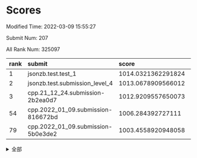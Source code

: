 # Scores

Modified Time: 2022-03-09 15:55:27

Submit Num: 207

All Rank Num: 325097

| rank |               submit               |       score        |       sigma        | pk_num |
| :--- | :--------------------------------- | :----------------- | :----------------- | :----- |
| 1    | jsonzb.test.test_1                 | 1014.0321362291824 | 0.8221986210816302 | 6281   |
| 2    | jsonzb.test.submission_level_4     | 1013.0678909566012 | 0.7593000016632051 | 6282   |
| 3    | cpp.21_12_24.submission-2b2ea0d7   | 1012.9209557650073 | 0.804427957440306  | 6280   |
| 54   | cpp.2022_01_09.submission-816672bd | 1006.284392727111  | 0.716129051580046  | 6283   |
| 79   | cpp.2022_01_09.submission-5b0e3de2 | 1003.4558920948058 | 0.7072141226554615 | 6285   |


<details>
<summary>全部</summary>

| rank |                 submit                 |       score        |       sigma        | pk_num |
| :--- | :------------------------------------- | :----------------- | :----------------- | :----- |
| 1    | jsonzb.test.test_1                     | 1014.0321362291824 | 0.8221986210816302 | 6281   |
| 2    | jsonzb.test.submission_level_4         | 1013.0678909566012 | 0.7593000016632051 | 6282   |
| 3    | cpp.21_12_24.submission-2b2ea0d7       | 1012.9209557650073 | 0.804427957440306  | 6280   |
| 4    | gobigger.level_3.submission_level_3_33 | 1012.5442274024259 | 0.782278565738719  | 6284   |
| 5    | gobigger.level_3.submission_level_3_2  | 1011.641075970421  | 0.7979207823659535 | 6278   |
| 6    | gobigger.level_3.submission_level_3_14 | 1011.5560075848958 | 0.766815746442538  | 6282   |
| 7    | gobigger.level_3.submission_level_3_5  | 1011.3565042151761 | 0.7807579949819401 | 6281   |
| 8    | gobigger.level_3.submission_level_3_27 | 1010.9007277428813 | 0.7564198850418357 | 6285   |
| 9    | gobigger.level_3.submission_level_3_7  | 1010.7186144704038 | 0.7734298365843606 | 6283   |
| 10   | gobigger.level_3.submission_level_3_1  | 1010.6636792726771 | 0.7832690070067597 | 6277   |
| 11   | gobigger.level_3.submission_level_3_37 | 1010.6469606744182 | 0.7605039252533315 | 6285   |
| 12   | gobigger.level_3.submission_level_3_24 | 1010.5649808194906 | 0.745717750288007  | 6277   |
| 13   | gobigger.level_3.submission_level_3_46 | 1010.5557692920797 | 0.7631346282487896 | 6281   |
| 14   | gobigger.level_3.submission_level_3_35 | 1010.4524829614735 | 0.773688216032101  | 6282   |
| 15   | gobigger.level_3.submission_level_3_11 | 1010.4271664299106 | 0.7698515406092239 | 6281   |
| 16   | gobigger.level_3.submission_level_3_3  | 1010.4135468315932 | 0.7601521227791294 | 6281   |
| 17   | gobigger.level_3.submission_level_3_41 | 1010.3587335845127 | 0.7779560083931856 | 6279   |
| 18   | gobigger.level_3.submission_level_3_31 | 1010.261006722123  | 0.7442661154679913 | 6281   |
| 19   | gobigger.level_3.submission_level_3_10 | 1010.2123920427221 | 0.7522921848541307 | 6279   |
| 20   | gobigger.level_3.submission_level_3_6  | 1010.1816833262652 | 0.7506567639040304 | 6282   |
| 21   | gobigger.level_3.submission_level_3_44 | 1010.1511081448807 | 0.7800618413314188 | 6280   |
| 22   | gobigger.level_3.submission_level_3_25 | 1010.1510543313547 | 0.7565566042845838 | 6287   |
| 23   | gobigger.level_3.submission_level_3_8  | 1010.1185398717712 | 0.7489866626990908 | 6275   |
| 24   | gobigger.level_3.submission_level_3_28 | 1010.0355942901606 | 0.761624592816266  | 6280   |
| 25   | gobigger.level_3.submission_level_3_26 | 1009.9676178209286 | 0.7816058776448843 | 6284   |
| 26   | gobigger.level_3.submission_level_3_36 | 1009.9025981709121 | 0.7540718866199688 | 6282   |
| 27   | gobigger.level_3.submission_level_3_0  | 1009.874837416201  | 0.751663348687208  | 6285   |
| 28   | gobigger.level_3.submission_level_3_43 | 1009.7907496665174 | 0.7481717322675531 | 6282   |
| 29   | gobigger.level_3.submission_level_3_20 | 1009.7820111625845 | 0.7700743447892094 | 6279   |
| 30   | gobigger.level_3.submission_level_3_49 | 1009.7563755436876 | 0.7424324042056085 | 6275   |
| 31   | gobigger.level_3.submission_level_3_47 | 1009.5895023290708 | 0.7441684921308735 | 6280   |
| 32   | gobigger.level_3.submission_level_3_9  | 1009.5542896208965 | 0.75214284046667   | 6280   |
| 33   | gobigger.level_3.submission_level_3_17 | 1009.5363877114522 | 0.7453009021595903 | 6286   |
| 34   | gobigger.level_3.submission_level_3_21 | 1009.3655957908414 | 0.7470262285726607 | 6275   |
| 35   | gobigger.level_3.submission_level_3_22 | 1009.272703482679  | 0.7900904568284033 | 6277   |
| 36   | gobigger.level_3.submission_level_3_40 | 1009.2441361667411 | 0.7498367850897426 | 6282   |
| 37   | gobigger.level_3.submission_level_3_30 | 1009.2378703520731 | 0.7563635295426464 | 6285   |
| 38   | gobigger.level_3.submission_level_3_16 | 1009.2236812083004 | 0.7557023941499882 | 6279   |
| 39   | gobigger.level_3.submission_level_3_48 | 1009.219537607906  | 0.7455967651633211 | 6285   |
| 40   | gobigger.level_3.submission_level_3_19 | 1009.2183991902056 | 0.7793214256053536 | 6280   |
| 41   | gobigger.level_3.submission_level_3_15 | 1009.1800785203861 | 0.7620466835503604 | 6279   |
| 42   | gobigger.level_3.submission_level_3_29 | 1008.9953416973177 | 0.7562529784280639 | 6280   |
| 43   | gobigger.level_3.submission_level_3_12 | 1008.7793844325155 | 0.7426349461847243 | 6283   |
| 44   | gobigger.level_3.submission_level_3_39 | 1008.7591383812105 | 0.7463117502117836 | 6286   |
| 45   | gobigger.level_3.submission_level_3_42 | 1008.7547466507186 | 0.7524013218078768 | 6277   |
| 46   | gobigger.level_3.submission_level_3_34 | 1008.558853093181  | 0.7496965915282895 | 6285   |
| 47   | gobigger.level_3.submission_level_3_32 | 1008.5317129448165 | 0.7522245085738116 | 6286   |
| 48   | gobigger.level_3.submission_level_3_45 | 1008.2812637682356 | 0.7291011005268923 | 6281   |
| 49   | gobigger.level_3.submission_level_3_13 | 1008.2196822182724 | 0.7582066797980259 | 6282   |
| 50   | gobigger.level_3.submission_level_3_18 | 1008.1594611962531 | 0.7560521908506419 | 6285   |
| 51   | gobigger.level_3.submission_level_3_23 | 1007.9736026165154 | 0.7582571079958976 | 6284   |
| 52   | gobigger.level_3.submission_level_3_4  | 1007.8116352551964 | 0.7453410911641634 | 6277   |
| 53   | gobigger.level_3.submission_level_3_38 | 1007.6356022212047 | 0.7418271596702831 | 6286   |
| 54   | cpp.2022_01_09.submission-816672bd     | 1006.284392727111  | 0.716129051580046  | 6283   |
| 55   | gobigger.level_1.submission_level_1_29 | 1004.9180848661371 | 0.7133838513445451 | 6285   |
| 56   | gobigger.level_1.submission_level_1_37 | 1004.8056381522789 | 0.7255476456298459 | 6285   |
| 57   | gobigger.level_1.submission_level_1_4  | 1004.6411302491977 | 0.7238284514458247 | 6284   |
| 58   | gobigger.level_1.submission_level_1_46 | 1004.5856288993969 | 0.7242469544047451 | 6281   |
| 59   | gobigger.level_1.submission_level_1_39 | 1004.464957125177  | 0.7180759185490694 | 6280   |
| 60   | gobigger.level_1.submission_level_1_49 | 1004.3791729211121 | 0.7044988122830578 | 6284   |
| 61   | gobigger.level_1.submission_level_1_0  | 1004.1678036291477 | 0.7241617831780339 | 6283   |
| 62   | gobigger.level_1.submission_level_1_35 | 1004.1118374255853 | 0.7161783689730523 | 6283   |
| 63   | gobigger.level_1.submission_level_1_10 | 1004.1110210864734 | 0.7227024817594161 | 6286   |
| 64   | gobigger.level_1.submission_level_1_45 | 1004.0567113192241 | 0.7206248496744345 | 6283   |
| 65   | gobigger.level_1.submission_level_1_36 | 1003.9691716046133 | 0.7206014293249272 | 6280   |
| 66   | gobigger.level_1.submission_level_1_24 | 1003.8808655639465 | 0.7239386496285937 | 6281   |
| 67   | gobigger.level_1.submission_level_1_47 | 1003.8580911354588 | 0.722125608274396  | 6281   |
| 68   | gobigger.level_1.submission_level_1_27 | 1003.8367388968863 | 0.7178959152100689 | 6284   |
| 69   | gobigger.level_1.submission_level_1_12 | 1003.7629089207511 | 0.7174479582191481 | 6281   |
| 70   | gobigger.level_1.submission_level_1_19 | 1003.7064963110996 | 0.7203109337340403 | 6281   |
| 71   | gobigger.level_1.submission_level_1_18 | 1003.6719017491754 | 0.721306373076452  | 6282   |
| 72   | gobigger.level_1.submission_level_1_31 | 1003.6692197989979 | 0.7169347371777313 | 6282   |
| 73   | gobigger.level_1.submission_level_1_41 | 1003.6129757500757 | 0.7228969411764707 | 6285   |
| 74   | gobigger.level_1.submission_level_1_28 | 1003.5971360920412 | 0.7091168951370319 | 6284   |
| 75   | gobigger.level_1.submission_level_1_1  | 1003.5664478224896 | 0.7108641018074722 | 6282   |
| 76   | gobigger.level_1.submission_level_1_22 | 1003.5454909651304 | 0.7237048214935028 | 6280   |
| 77   | gobigger.level_1.submission_level_1_21 | 1003.5360454504396 | 0.710912681194033  | 6281   |
| 78   | gobigger.level_1.submission_level_1_5  | 1003.4790026500006 | 0.716504476193886  | 6280   |
| 79   | cpp.2022_01_09.submission-5b0e3de2     | 1003.4558920948058 | 0.7072141226554615 | 6285   |
| 80   | gobigger.level_1.submission_level_1_33 | 1003.4213702901034 | 0.721659946029001  | 6287   |
| 81   | gobigger.level_1.submission_level_1_34 | 1003.3178275450252 | 0.6999059578731951 | 6286   |
| 82   | gobigger.level_1.submission_level_1_2  | 1003.2969979482883 | 0.7173951358311729 | 6281   |
| 83   | gobigger.level_1.submission_level_1_32 | 1003.2963053087442 | 0.7066962363338739 | 6276   |
| 84   | gobigger.level_1.submission_level_1_17 | 1003.2761212550204 | 0.7020235530701866 | 6285   |
| 85   | gobigger.level_1.submission_level_1_20 | 1003.2422191161743 | 0.7195722331832268 | 6275   |
| 86   | gobigger.level_1.submission_level_1_8  | 1003.2171853455461 | 0.7184649947606989 | 6284   |
| 87   | gobigger.level_1.submission_level_1_23 | 1003.0990093656882 | 0.7093159458566227 | 6281   |
| 88   | gobigger.level_1.submission_level_1_30 | 1003.0393980103405 | 0.7203537554094898 | 6282   |
| 89   | gobigger.level_1.submission_level_1_25 | 1003.0119860281565 | 0.7068019932637472 | 6287   |
| 90   | gobigger.level_1.submission_level_1_42 | 1002.7418062754366 | 0.7017563610614271 | 6286   |
| 91   | gobigger.level_1.submission_level_1_13 | 1002.7396592258171 | 0.7151440791741754 | 6279   |
| 92   | gobigger.level_1.submission_level_1_7  | 1002.672467721273  | 0.7130133504820754 | 6283   |
| 93   | gobigger.level_1.submission_level_1_16 | 1002.6238197532791 | 0.7095217509521601 | 6281   |
| 94   | gobigger.level_1.submission_level_1_40 | 1002.623409387548  | 0.7052560828023546 | 6279   |
| 95   | gobigger.level_1.submission_level_1_3  | 1002.6131303592709 | 0.7065564746688738 | 6277   |
| 96   | gobigger.level_1.submission_level_1_15 | 1002.4783387604105 | 0.7167394676159803 | 6283   |
| 97   | gobigger.level_1.submission_level_1_9  | 1002.4754198032127 | 0.7128350914380148 | 6281   |
| 98   | gobigger.level_1.submission_level_1_48 | 1002.432132231     | 0.7068046546513225 | 6279   |
| 99   | gobigger.level_1.submission_level_1_6  | 1002.4246235254778 | 0.7088703069584641 | 6279   |
| 100  | gobigger.level_1.submission_level_1_38 | 1002.3736282746884 | 0.7112322535184096 | 6284   |
| 101  | gobigger.level_1.submission_level_1_43 | 1002.3008179237362 | 0.7064268479168995 | 6276   |
| 102  | gobigger.level_1.submission_level_1_14 | 1002.1831753798955 | 0.7129235273766007 | 6282   |
| 103  | gobigger.level_1.submission_level_1_44 | 1001.9500239207888 | 0.7085154551348948 | 6281   |
| 104  | gobigger.level_1.submission_level_1_11 | 1001.641034055557  | 0.7186048800005753 | 6286   |
| 105  | gobigger.level_1.submission_level_1_26 | 1001.498605864931  | 0.7155751538567258 | 6282   |
| 106  | gobigger.random.submission_random_28   | 997.7861396632011  | 0.7077753638617877 | 6286   |
| 107  | gobigger.random.submission_random_8    | 997.154940012247   | 0.6945630037488005 | 6281   |
| 108  | gobigger.random.submission_random_46   | 997.0607206630522  | 0.7127944219228419 | 6284   |
| 109  | gobigger.random.submission_random_19   | 997.0034269982006  | 0.7046865743418799 | 6282   |
| 110  | gobigger.random.submission_random_1    | 996.9849647104578  | 0.7119641491320042 | 6287   |
| 111  | gobigger.random.submission_random_39   | 996.9246404204958  | 0.6989966910360346 | 6282   |
| 112  | gobigger.random.submission_random_5    | 996.9210248657467  | 0.709108361446266  | 6282   |
| 113  | gobigger.random.submission_random_23   | 996.8688650149777  | 0.6998794716120604 | 6283   |
| 114  | gobigger.random.submission_random_20   | 996.8133533523383  | 0.7109927002815589 | 6282   |
| 115  | gobigger.random.submission_random_7    | 996.7435028487664  | 0.7009244921749714 | 6280   |
| 116  | gobigger.random.submission_random_29   | 996.6669152983658  | 0.7054929147655596 | 6281   |
| 117  | gobigger.random.submission_random_25   | 996.6612089458088  | 0.7093046784976557 | 6283   |
| 118  | gobigger.random.submission_random_9    | 996.6330611413566  | 0.7065909263150545 | 6283   |
| 119  | gobigger.random.submission_random_36   | 996.6043412679144  | 0.7124605755470339 | 6283   |
| 120  | gobigger.random.submission_random_17   | 996.5420870423952  | 0.7037502613864148 | 6282   |
| 121  | gobigger.random.submission_random_42   | 996.5318431028462  | 0.697095822772941  | 6281   |
| 122  | gobigger.random.submission_random_30   | 996.477346952268   | 0.7023001827019288 | 6279   |
| 123  | gobigger.random.submission_random_22   | 996.4476692942859  | 0.7056960348236194 | 6279   |
| 124  | gobigger.random.submission_random_0    | 996.4076344193386  | 0.7121239220595164 | 6281   |
| 125  | gobigger.random.submission_random_32   | 996.3538422947312  | 0.7024238855902901 | 6284   |
| 126  | gobigger.random.submission_random_44   | 996.2837946290683  | 0.7087679374722088 | 6282   |
| 127  | gobigger.random.submission_random_12   | 996.2783732828042  | 0.7021873458732333 | 6280   |
| 128  | gobigger.random.submission_random_43   | 996.2568992667294  | 0.7182321503450221 | 6280   |
| 129  | gobigger.random.submission_random_24   | 996.1275420170816  | 0.7174266037965222 | 6279   |
| 130  | gobigger.random.submission_random_15   | 996.0906664033621  | 0.7065175306079585 | 6279   |
| 131  | gobigger.random.submission_random_31   | 996.085255968032   | 0.7110223022916969 | 6283   |
| 132  | gobigger.random.submission_random_16   | 996.0695041532881  | 0.723642419084022  | 6285   |
| 133  | gobigger.random.submission_random_14   | 995.9977199213563  | 0.729408705043878  | 6281   |
| 134  | gobigger.random.submission_random_13   | 995.9927647551883  | 0.7100309339902241 | 6284   |
| 135  | gobigger.random.submission_random_47   | 995.9218332616025  | 0.7044689765698472 | 6283   |
| 136  | gobigger.random.submission_random_26   | 995.805046177153   | 0.7150026257993015 | 6288   |
| 137  | gobigger.random.submission_random_6    | 995.6789954445358  | 0.7272713850125754 | 6285   |
| 138  | gobigger.random.submission_random_18   | 995.589945345058   | 0.7120182785566098 | 6278   |
| 139  | gobigger.random.submission_random_4    | 995.5708127754723  | 0.7118641920751936 | 6278   |
| 140  | gobigger.random.submission_random_34   | 995.5698362874022  | 0.7015431031618492 | 6281   |
| 141  | gobigger.random.submission_random_40   | 995.5291960068448  | 0.7099100425974457 | 6284   |
| 142  | gobigger.random.submission_random_45   | 995.5029190539234  | 0.7094157863579432 | 6288   |
| 143  | gobigger.random.submission_random_27   | 995.4645768952771  | 0.7146664495518943 | 6285   |
| 144  | gobigger.random.submission_random_41   | 995.4480595903228  | 0.704653944339661  | 6285   |
| 145  | gobigger.random.submission_random_49   | 995.4074835250661  | 0.7102574675733184 | 6282   |
| 146  | gobigger.random.submission_random_48   | 995.3433496922947  | 0.7178615048210569 | 6283   |
| 147  | gobigger.random.submission_random_35   | 995.3248375182969  | 0.7066597669077018 | 6284   |
| 148  | gobigger.random.submission_random_2    | 995.30591953761    | 0.7016713165468222 | 6282   |
| 149  | gobigger.random.submission_random_11   | 995.2803948547562  | 0.7326472125433057 | 6286   |
| 150  | gobigger.random.submission_random_33   | 995.2737183514944  | 0.711871247438681  | 6285   |
| 151  | gobigger.random.submission_random_21   | 995.1614814879202  | 0.7190267927777514 | 6286   |
| 152  | gobigger.random.submission_random_38   | 995.1397615520815  | 0.7087915961767505 | 6282   |
| 153  | gobigger.level_2.submission_level_2_45 | 994.994716845292   | 0.7304833399229501 | 6278   |
| 154  | gobigger.random.submission_random_10   | 994.9079407264112  | 0.7071309719700715 | 6284   |
| 155  | gobigger.random.submission_random_37   | 994.5615223879627  | 0.7253124731362526 | 6287   |
| 156  | gobigger.level_2.submission_level_2_10 | 994.5482386267834  | 0.7248524250777847 | 6283   |
| 157  | gobigger.level_2.submission_level_2_9  | 994.5084120747031  | 0.7273096450031047 | 6281   |
| 158  | gobigger.random.submission_random_3    | 994.4517407902082  | 0.7108807246886588 | 6284   |
| 159  | gobigger.level_2.submission_level_2_26 | 993.8015955212156  | 0.724346143815199  | 6280   |
| 160  | gobigger.level_2.submission_level_2_2  | 993.7059521479401  | 0.7229535474520775 | 6281   |
| 161  | gobigger.level_2.submission_level_2_30 | 993.1544932139823  | 0.7525955074265122 | 6280   |
| 162  | gobigger.level_2.submission_level_2_32 | 993.0210913215126  | 0.7864835786416129 | 6283   |
| 163  | gobigger.level_2.submission_level_2_41 | 993.0133039040603  | 0.7361147915628296 | 6284   |
| 164  | gobigger.level_2.submission_level_2_27 | 992.98689470355    | 0.7455211725804887 | 6286   |
| 165  | gobigger.level_2.submission_level_2_31 | 992.9160520046171  | 0.736337249276787  | 6279   |
| 166  | gobigger.level_2.submission_level_2_48 | 992.9152062442422  | 0.7482933778143309 | 6281   |
| 167  | gobigger.level_2.submission_level_2_18 | 992.8229371336014  | 0.7489848030972215 | 6285   |
| 168  | gobigger.level_2.submission_level_2_12 | 992.6224098123762  | 0.7364183375972025 | 6277   |
| 169  | gobigger.level_2.submission_level_2_36 | 992.5712817991144  | 0.7567567579140286 | 6280   |
| 170  | gobigger.level_2.submission_level_2_49 | 992.5029684769651  | 0.7474853983957176 | 6285   |
| 171  | gobigger.level_2.submission_level_2_3  | 992.4936101335406  | 0.7402191367995127 | 6283   |
| 172  | gobigger.level_2.submission_level_2_7  | 992.4826107226338  | 0.7278471001870199 | 6283   |
| 173  | gobigger.level_2.submission_level_2_40 | 992.4318136289628  | 0.7445209661676195 | 6283   |
| 174  | gobigger.level_2.submission_level_2_13 | 992.3810081788411  | 0.7246953958001533 | 6284   |
| 175  | gobigger.level_2.submission_level_2_43 | 992.38033831128    | 0.7596037207990404 | 6282   |
| 176  | gobigger.level_2.submission_level_2_14 | 992.2574331286606  | 0.7469232778625108 | 6284   |
| 177  | gobigger.level_2.submission_level_2_23 | 992.242357972568   | 0.7350302896519735 | 6287   |
| 178  | gobigger.level_2.submission_level_2_29 | 992.2239547238617  | 0.7305099745735841 | 6287   |
| 179  | gobigger.level_2.submission_level_2_34 | 992.1574094039319  | 0.7286738521235592 | 6283   |
| 180  | gobigger.level_2.submission_level_2_44 | 992.1241421139127  | 0.7455198351341622 | 6280   |
| 181  | gobigger.level_2.submission_level_2_46 | 992.117459121046   | 0.7450229377853407 | 6282   |
| 182  | gobigger.level_2.submission_level_2_47 | 992.0284515916728  | 0.7422072178957512 | 6279   |
| 183  | gobigger.level_2.submission_level_2_22 | 992.0087349349086  | 0.7403098069197048 | 6280   |
| 184  | gobigger.level_2.submission_level_2_19 | 991.9765487069978  | 0.7344789285115039 | 6282   |
| 185  | gobigger.level_2.submission_level_2_4  | 991.9764472450231  | 0.7380434678585042 | 6281   |
| 186  | gobigger.level_2.submission_level_2_5  | 991.9703079434371  | 0.7616851736104431 | 6280   |
| 187  | gobigger.level_2.submission_level_2_20 | 991.8842792814818  | 0.7495186279914771 | 6283   |
| 188  | gobigger.level_2.submission_level_2_0  | 991.8793486971261  | 0.7452853238031063 | 6279   |
| 189  | gobigger.level_2.submission_level_2_8  | 991.8274183709018  | 0.7669785562315388 | 6283   |
| 190  | gobigger.level_2.submission_level_2_28 | 991.7681342275266  | 0.7432503594704533 | 6281   |
| 191  | gobigger.level_2.submission_level_2_37 | 991.495334235329   | 0.7418316460315868 | 6283   |
| 192  | gobigger.level_2.submission_level_2_33 | 991.4612281834969  | 0.7377975832406265 | 6286   |
| 193  | gobigger.level_2.submission_level_2_11 | 991.4088031971414  | 0.7654985201692199 | 6283   |
| 194  | gobigger.level_2.submission_level_2_35 | 991.3818593632386  | 0.742437188264477  | 6280   |
| 195  | gobigger.level_2.submission_level_2_24 | 991.3700464619209  | 0.7601580026801159 | 6280   |
| 196  | gobigger.level_2.submission_level_2_6  | 991.3390291169275  | 0.7441258465931283 | 6282   |
| 197  | gobigger.level_2.submission_level_2_15 | 991.3199216519782  | 0.7594843432995311 | 6283   |
| 198  | gobigger.level_2.submission_level_2_38 | 991.3054214749845  | 0.7475467874235071 | 6279   |
| 199  | gobigger.level_2.submission_level_2_42 | 991.2893038716232  | 0.7590942949641878 | 6284   |
| 200  | gobigger.level_2.submission_level_2_39 | 991.2873639888802  | 0.7597631163754524 | 6281   |
| 201  | gobigger.level_2.submission_level_2_21 | 991.185028573569   | 0.7437656744183796 | 6287   |
| 202  | gobigger.level_2.submission_level_2_1  | 990.9337866710354  | 0.7602368547034783 | 6278   |
| 203  | gobigger.level_2.submission_level_2_16 | 990.8697935036137  | 0.7519996556207409 | 6289   |
| 204  | gobigger.level_2.submission_level_2_25 | 990.8363289083068  | 0.7565233010205071 | 6285   |
| 205  | gobigger.level_2.submission_level_2_17 | 990.0739549522152  | 0.7661534332339994 | 6279   |
| 206  | gobigger.none.submission_none_0        | 978.8606828370206  | 1.1972156927891149 | 6285   |
| 207  | gobigger.none.submission_none_1        | 976.8661969205185  | 1.3999402117467958 | 6282   |

</details>
